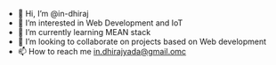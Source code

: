 - 👋 Hi, I’m @in-dhiraj
- 👀 I’m interested in Web Development and IoT
- 🌱 I’m currently learning MEAN stack
- 💞️ I’m looking to collaborate on projects based on Web development
- 📫 How to reach me in.dhirajyada@gmail.omc

<!---
in-dhiraj/in-dhiraj is a ✨ special ✨ repository because its `README.md` (this file) appears on your GitHub profile.
You can click the Preview link to take a look at your changes.
--->
